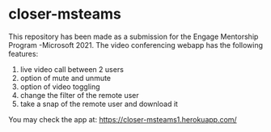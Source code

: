 # closer-msteams
This repository has been made as a submission for the Engage Mentorship Program -Microsoft 2021.
The video conferencing webapp has the following features:
1. live video call between 2 users
2. option of mute and unmute
3. option of video toggling
4. change the filter of the remote user
5. take a snap of the remote user and download it

You may check the app at:
https://closer-msteams1.herokuapp.com/
